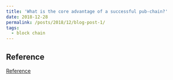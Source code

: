```yaml
---
title: 'What is the core advantage of a successful pub-chain?'
date: 2018-12-28
permalink: /posts/2018/12/blog-post-1/
tags:
  - block chain 
---
```


## Reference

[Reference](https://www.qubi8.com/archives/157405.html)
